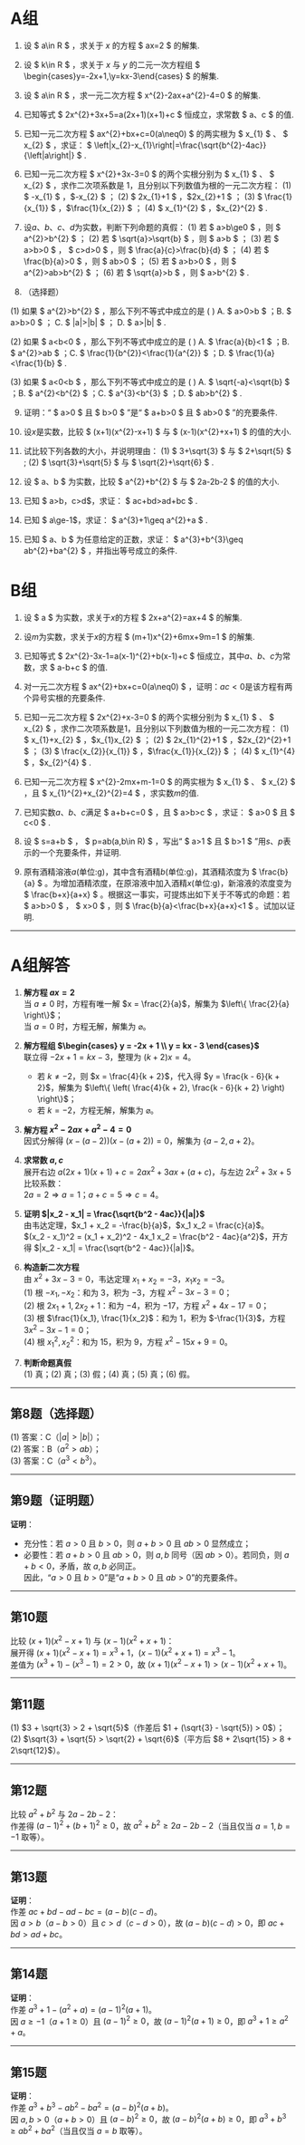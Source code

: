# A组

1. 设 $ a\in R $ ，求关于 $x$ 的方程 $ ax=2 $ 的解集.

2. 设 $ k\in R $ ，求关于 $x$ 与 $y$ 的二元一次方程组 $ \begin{cases}y=-2x+1,\\y=kx-3\end{cases} $ 的解集.

3. 设 $ a\in R $ ，求一元二次方程 $ x^{2}-2ax+a^{2}-4=0 $ 的解集.

4. 已知等式  $ 2x^{2}+3x+5=a(2x+1)(x+1)+c  $ 恒成立，求常数 $ a$、$c $ 的值.

5. 已知一元二次方程 $ ax^{2}+bx+c=0(a\neq0) $ 的两实根为  $ x_{1} $ 、 $ x_{2} $ ，求证： $ \left|x_{2}-x_{1}\right|=\frac{\sqrt{b^{2}-4ac}}{\left|a\right|} $ .

6. 已知一元二次方程  $ x^{2}+3x-3=0  $ 的两个实根分别为  $ x_{1} $ 、 $ x_{2} $ ，求作二次项系数是 1，且分别以下列数值为根的一元二次方程：
   (1)  $ -x_{1} $ ，$-x_{2} $ ；
   (2)  $ 2x_{1}+1 $ ，$2x_{2}+1 $ ；
   (3)  $ \frac{1}{x_{1}} $ ，$\frac{1}{x_{2}} $ ；
   (4)  $ x_{1}^{2} $ ，$x_{2}^{2} $ .

7. 设$a$、$b$、$c$、$d$为实数，判断下列命题的真假：
   (1) 若 $ a>b\ge0 $ ，则 $ a^{2}>b^{2} $ ；
   (2) 若 $ \sqrt{a}>\sqrt{b} $ ，则 $ a>b $ ；
   (3) 若 $ a>b>0 $ ， $ c>d>0 $ ，则 $ \frac{a}{c}>\frac{b}{d} $ ；
   (4) 若 $ \frac{b}{a}>0 $ ，则 $ ab>0 $ ；
   (5) 若 $ a>b>0 $ ，则 $ a^{2}>ab>b^{2} $ ；
   (6) 若 $ \sqrt{a}>b $ ，则 $ a>b^{2} $ .



8. （选择题）

(1) 如果  $ a^{2}>b^{2} $ ，那么下列不等式中成立的是  (   )
A. $ a>0>b $ ；B. $ a>b>0 $ ；  C. $ |a|>|b| $ ；  D. $ a>|b| $ .

(2) 如果  $ a<b<0 $ ，那么下列不等式中成立的是  (   )
A. $ \frac{a}{b}<1 $ ；B. $ a^{2}>ab $ ；C. $ \frac{1}{b^{2}}<\frac{1}{a^{2}} $ ；D. $ \frac{1}{a}<\frac{1}{b} $ .

(3) 如果  $ a<0<b $ ，那么下列不等式中成立的是  (   )
A. $ \sqrt{-a}<\sqrt{b} $ ；B. $ a^{2}<b^{2} $ ；C. $ a^{3}<b^{3} $ ；D. $ ab>b^{2} $ .


9. 证明：“ $ a>0 $ 且 $ b>0 $ ”是“ $ a+b>0 $ 且  $ ab>0 $ ”的充要条件.




10. 设$x$是实数，比较  $ (x+1)(x^{2}-x+1)  $ 与  $ (x-1)(x^{2}+x+1)  $ 的值的大小.

11. 试比较下列各数的大小，并说明理由：
    (1)  $ 3+\sqrt{3} $ 与 $ 2+\sqrt{5} $ ;
    (2)  $ \sqrt{3}+\sqrt{5} $ 与 $ \sqrt{2}+\sqrt{6} $ .

12. 设 $ a$、$b $ 为实数，比较  $ a^{2}+b^{2}  $ 与  $ 2a-2b-2  $ 的值的大小.

13. 已知 $ a>b$，$c>d$，求证： $ ac+bd>ad+bc $ .

14. 已知 $ a\ge-1$，求证： $ a^{3}+1\geq a^{2}+a $ .

15. 已知 $ a$、$b $ 为任意给定的正数，求证： $ a^{3}+b^{3}\geq ab^{2}+ba^{2} $ ，并指出等号成立的条件.


# B组

1. 设 $ a $ 为实数，求关于$x$的方程  $ 2x+a^{2}=ax+4  $ 的解集.

2. 设$m$为实数，求关于$x$的方程 $ (m+1)x^{2}+6mx+9m=1 $ 的解集.

3. 已知等式 $ 2x^{2}-3x-1=a(x-1)^{2}+b(x-1)+c $ 恒成立，其中$a$、$b$、$c$为常数，求 $ a-b+c $ 的值.

4. 对一元二次方程 $ ax^{2}+bx+c=0(a\neq0) $ ，证明：$ac<0$是该方程有两个异号实根的充要条件.

5. 已知一元二次方程 $ 2x^{2}+x-3=0 $ 的两个实根分别为 $ x_{1} $ 、 $ x_{2} $ ，求作二次项系数是1，且分别以下列数值为根的一元二次方程：
   (1) $ x_{1}+x_{2} $ ，$x_{1}x_{2} $ ；
   (2) $ 2x_{1}^{2}+1 $ ，$2x_{2}^{2}+1 $ ；
   (3) $ \frac{x_{2}}{x_{1}} $ ，$\frac{x_{1}}{x_{2}} $ ；
   (4) $ x_{1}^{4} $ ，$x_{2}^{4} $ .

6. 已知一元二次方程 $ x^{2}-2mx+m-1=0 $ 的两实根为 $ x_{1} $ 、 $ x_{2} $ ，且 $ x_{1}^{2}+x_{2}^{2}=4 $ ，求实数$m$的值.

7. 已知实数$a$、$b$、$c$满足 $ a+b+c=0 $ ，且 $ a>b>c $ ，求证： $ a>0 $ 且 $ c<0 $ .

8. 设 $ s=a+b $ ， $ p=ab(a,b\in R) $ ，写出“ $ a>1 $ 且 $ b>1 $ ”用$s$、$p$表示的一个充要条件，并证明.

9. 原有酒精溶液$a$(单位:g)，其中含有酒精$b$(单位:g)，其酒精浓度为 $ \frac{b}{a} $ 。为增加酒精浓度，在原溶液中加入酒精$x$(单位:g)，新溶液的浓度变为 $ \frac{b+x}{a+x} $ 。根据这一事实，可提炼出如下关于不等式的命题：若 $ a>b>0 $ ， $ x>0 $ ，则 $ \frac{b}{a}<\frac{b+x}{a+x}<1 $ 。试加以证明.


---
# A组解答

1. **解方程 $ax = 2$**  
   当 $a \neq 0$ 时，方程有唯一解 $x = \frac{2}{a}$，解集为 $\left\{ \frac{2}{a} \right\}$；  
   当 $a = 0$ 时，方程无解，解集为 $\varnothing$。

2. **解方程组 $\begin{cases} y = -2x + 1 \\ y = kx - 3 \end{cases}$**  
   联立得 $-2x + 1 = kx - 3$，整理为 $(k + 2)x = 4$。  
   - 若 $k \neq -2$，则 $x = \frac{4}{k + 2}$，代入得 $y = \frac{k - 6}{k + 2}$，解集为 $\left\{ \left( \frac{4}{k + 2}, \frac{k - 6}{k + 2} \right) \right\}$；  
   - 若 $k = -2$，方程无解，解集为 $\varnothing$。

3. **解方程 $x^2 - 2ax + a^2 - 4 = 0$**  
   因式分解得 $(x - (a - 2))(x - (a + 2)) = 0$，解集为 $\{ a - 2, a + 2 \}$。

4. **求常数 $a, c$**  
   展开右边 $a(2x + 1)(x + 1) + c = 2a x^2 + 3a x + (a + c)$，与左边 $2x^2 + 3x + 5$ 比较系数：  
   $2a = 2 \Rightarrow a = 1$；$a + c = 5 \Rightarrow c = 4$。

5. **证明 $|x_2 - x_1| = \frac{\sqrt{b^2 - 4ac}}{|a|}$**  
   由韦达定理，$x_1 + x_2 = -\frac{b}{a}$，$x_1 x_2 = \frac{c}{a}$。  
   $(x_2 - x_1)^2 = (x_1 + x_2)^2 - 4x_1 x_2 = \frac{b^2 - 4ac}{a^2}$，开方得 $|x_2 - x_1| = \frac{\sqrt{b^2 - 4ac}}{|a|}$。

6. **构造新二次方程**  
   由 $x^2 + 3x - 3 = 0$，韦达定理 $x_1 + x_2 = -3$，$x_1 x_2 = -3$。  
   (1) 根 $-x_1, -x_2$：和为 $3$，积为 $-3$，方程 $x^2 - 3x - 3 = 0$；  
   (2) 根 $2x_1 + 1, 2x_2 + 1$：和为 $-4$，积为 $-17$，方程 $x^2 + 4x - 17 = 0$；  
   (3) 根 $\frac{1}{x_1}, \frac{1}{x_2}$：和为 $1$，积为 $-\frac{1}{3}$，方程 $3x^2 - 3x - 1 = 0$；  
   (4) 根 $x_1^2, x_2^2$：和为 $15$，积为 $9$，方程 $x^2 - 15x + 9 = 0$。

7. **判断命题真假**  
   (1) 真；(2) 真；(3) 假；(4) 真；(5) 真；(6) 假。

---

## 第8题（选择题）

(1) 答案：C（$|a| > |b|$）；  
(2) 答案：B（$a^2 > ab$）；  
(3) 答案：C（$a^3 < b^3$）。

---

## 第9题（证明题）

**证明**：  
- 充分性：若 $a > 0$ 且 $b > 0$，则 $a + b > 0$ 且 $ab > 0$ 显然成立；  
- 必要性：若 $a + b > 0$ 且 $ab > 0$，则 $a, b$ 同号（因 $ab > 0$）。若同负，则 $a + b < 0$，矛盾，故 $a, b$ 必同正。  
因此，“$a > 0$ 且 $b > 0$”是“$a + b > 0$ 且 $ab > 0$”的充要条件。

---

## 第10题

比较 $(x+1)(x^2 - x + 1)$ 与 $(x-1)(x^2 + x + 1)$：  
展开得 $(x+1)(x^2 - x + 1) = x^3 + 1$，$(x-1)(x^2 + x + 1) = x^3 - 1$。  
差值为 $(x^3 + 1) - (x^3 - 1) = 2 > 0$，故 $(x+1)(x^2 - x + 1) > (x-1)(x^2 + x + 1)$。

---

## 第11题

(1) $3 + \sqrt{3} > 2 + \sqrt{5}$（作差后 $1 + (\sqrt{3} - \sqrt{5}) > 0$）；  
(2) $\sqrt{3} + \sqrt{5} > \sqrt{2} + \sqrt{6}$（平方后 $8 + 2\sqrt{15} > 8 + 2\sqrt{12}$）。

---

## 第12题

比较 $a^2 + b^2$ 与 $2a - 2b - 2$：  
作差得 $(a - 1)^2 + (b + 1)^2 \geq 0$，故 $a^2 + b^2 \geq 2a - 2b - 2$（当且仅当 $a=1, b=-1$ 取等）。

---

## 第13题

**证明**：  
作差 $ac + bd - ad - bc = (a - b)(c - d)$。  
因 $a > b$（$a - b > 0$）且 $c > d$（$c - d > 0$），故 $(a - b)(c - d) > 0$，即 $ac + bd > ad + bc$。

---

## 第14题

**证明**：  
作差 $a^3 + 1 - (a^2 + a) = (a - 1)^2(a + 1)$。  
因 $a \geq -1$（$a + 1 \geq 0$）且 $(a - 1)^2 \geq 0$，故 $(a - 1)^2(a + 1) \geq 0$，即 $a^3 + 1 \geq a^2 + a$。

---

## 第15题

**证明**：  
作差 $a^3 + b^3 - ab^2 - ba^2 = (a - b)^2(a + b)$。  
因 $a, b > 0$（$a + b > 0$）且 $(a - b)^2 \geq 0$，故 $(a - b)^2(a + b) \geq 0$，即 $a^3 + b^3 \geq ab^2 + ba^2$（当且仅当 $a = b$ 取等）。